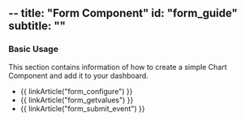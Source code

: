 --
title: "Form Component"
id: "form_guide"
subtitle: ""
--


### Basic Usage

This section contains information of how to create a simple Chart Component and add it to your dashboard.

* {{ linkArticle("form_configure") }}
* {{ linkArticle("form_getvalues") }}
* {{ linkArticle("form_submit_event") }}
